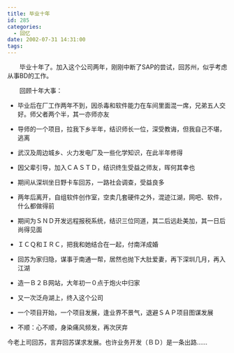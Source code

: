 ```yaml
---
title: 毕业十年
id: 285
categories:
  - 回忆
date: 2002-07-31 14:31:00
tags:
---
```


　　毕业十年了。加入这个公司两年，刚刚中断了SAP的尝试，回苏州，似乎考虑从事BD的工作。<div>　　回顾十年大事：</div><div>

*   毕业后在厂工作两年不到，因杀毒和软件能力在车间里面混一席，兄弟五人交好。师父者两个半，其一亦师亦友

*   导师的一个项目，拉我下乡半年，结识师长一位，深受教诲，但我自己不堪，逃离

*   武汉及周边城乡、火力发电厂及一些化学知识，在此半年修得

*   因父辈引导，加入ＣＡＳＴＤ，结识终生受益之师友，晖何其幸也

*   期间从深圳坐日野卡车回苏，一路社会调查，受益良多

*   两年后离开，自组软件创作室，空卖几套硬件之外，混迹江湖，网吧、软件，什么都做得前

*   期间为ＳＮＤ开发远程报税系统，结识三位同道，其二后远赴美加，其一日后尚得见面

*   ＩＣＱ和ＩＲＣ，把我和她结合在一起，付南洋成婚

*   回苏为家归隐，谋事于南通一帮，居然也抛下大肚爱妻，再下深圳几月，再入江湖

*   造一Ｂ２Ｂ网站，大年初一０点于炮火中归家

*   又一次泛舟湖上，终入这个公司

*   一个项目开始，一个项目发展，逢业界不景气，退避ＳＡＰ项目图谋发展

*   不顺：心不顺，身染痛风频发，再次厌弃</div><div>
</div><div>今老上司回苏，言弃回苏谋求发展。也许业务开发（ＢＤ）是一条出路……</div>